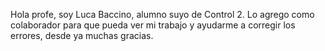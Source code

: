 Hola profe, soy Luca Baccino, alumno suyo de Control 2. Lo agrego como colaborador para que pueda ver mi trabajo y ayudarme a corregir los errores, desde ya muchas gracias.
